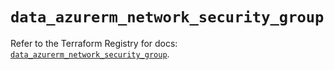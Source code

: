 # `data_azurerm_network_security_group`

Refer to the Terraform Registry for docs: [`data_azurerm_network_security_group`](https://registry.terraform.io/providers/hashicorp/azurerm/4.51.0/docs/data-sources/network_security_group).
